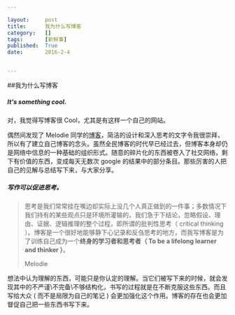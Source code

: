 ```yaml
---

layout:     post
title:      我为什么写博客
category:   []
tags:       [新鲜事]
published:  True
date:       2016-2-4


--- 
```



##我为什么写博客

##### It's something cool.

对，我觉得写博客很 Cool，尤其是有这样一个自己的网站。

偶然间发现了 Melodie 同学的[博客](http://melodiezhang.com/about/)，简洁的设计和深入思考的文字令我很崇拜，所以有了建立自己博客的念头。虽然全民博客的时代早已经过去，但博客本身却仍是网络中信息的一种基础的组织形式。随意的碎片化的东西被卷入了社交网络，剩下有价值的东西，变成每天无数次 google 的结果中的部分条目。那些厉害的人把自己的见解与总结写下来，与大家分享。

##### 写作可以促进思考。
> 思考是我们常常挂在嘴边却实际上没几个人真正做到的一件事；多数情况下我们持有的某些观点只是环境所灌输的，我们急于下结论，忽略假设、理由、证据、逻辑推理的整个过程，即所谓的批判性思考（ critical thinking ）。博客是一个很好地能够静下心记录和反刍思考的地方，而我写博客是为了训练自己成为一个**终身的学习者和思考者（ To be a lifelong learner and thinker ）**。
> 
>  Melodie

想法中认为理解的东西，可能只是你认定的理解。当它们被写下来的时候，就会发现其中的不严谨\不完备\不够结构化，书写的过程就是在不断克服这些东西。而且写给大众 ( 而不是局限为自己的笔记 ) 会更加强化这个作用。博客的存在也会更加督促自己把一些东西书写下来。


<!--## 网站的建立
### Why Github Pages?

简单地说来，我觉得 Melodie 的这个样式很好看，所以就直接拿来用了。

[Github Pages](https://pages.github.com) 是一个静态网页 hoster。只需要把编写好的静态网页放到自己的 Github 仓库 ( 的 gh-pages 分支 ) 中，就可以通过  `http://your-username.github.io/your-repository-name` 访问到。同时，它使用 [Jekyll](http://jekyllrb.com) 提供了动态内容生成的功能，适合简单 blog 使用。比如

	{% for post in paginator.posts %}
        <a href="{{ post.url | prepend: site.baseurl }}" >
          <h4>{{ post.title }}</h4>
        </a>
    {% endfor %}
    
    

Markdown, Git 这些都是程序员喜欢的东西。


## 最后
既然开始了，就会继续下去。  
  
话说回来，博客终究只是一个最终产物。对于一个命题的思考来自于平时生活学习的点滴，总结消化、反思咀嚼后才诉诸语言分享到这个平台上来。博客上的文字是思考的结果，而我也希望通过这一方式来鞭策自己去真正思考出一些自己的东西，包括设计、观点以及每一处我感兴趣的领域。  --> 









